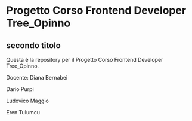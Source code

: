 # Progetto Corso Frontend Developer Tree_Opinno
## secondo titolo 

Questa è la repository per il Progetto Corso Frontend Developer Tree_Opinno.

Docente: Diana Bernabei

Dario Purpi

Ludovico Maggio





Eren Tulumcu

